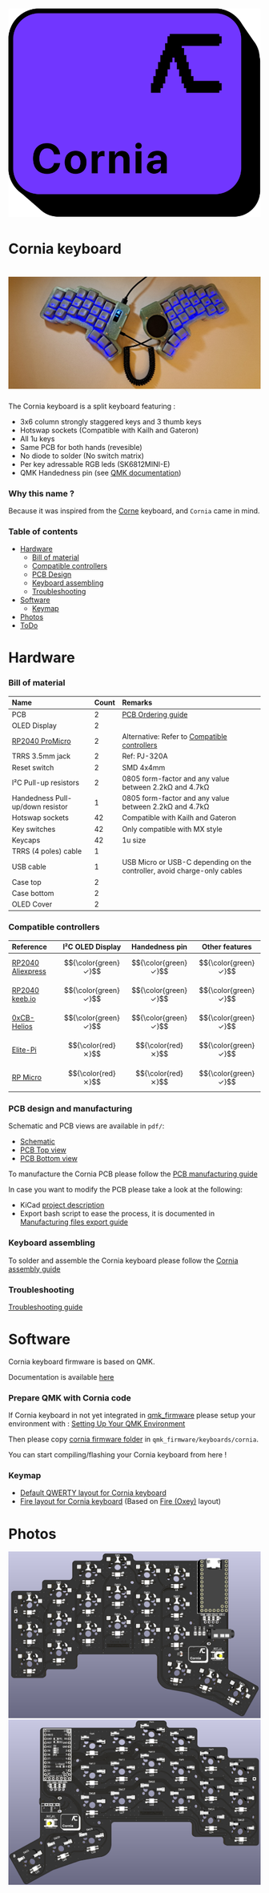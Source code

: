 <h1 align="center">
 <img src="./images/Logo/CorniaKey_PurpleBlack.svg" />
</h1>

# Cornia keyboard

<h1 align="center">
 <img src="./images/Cornia_v1.jpg" />
</h1>

The Cornia keyboard is a split keyboard featuring : 
* 3x6 column strongly staggered keys and 3 thumb keys
* Hotswap sockets (Compatible with Kailh and Gateron)
* All 1u keys
* Same PCB for both hands (revesible)
* No diode to solder (No switch matrix)
* Per key adressable RGB leds (SK6812MINI-E)
* QMK Handedness pin (see [QMK documentation](https://github.com/qmk/qmk_firmware/blob/master/docs/config_options.md#setting-handedness))

### Why this name ?

Because it was inspired from the [Corne](https://github.com/foostan/crkbd/tree/main) keyboard, and `Cornia` came in mind.

### Table of contents

<!--ts-->
  * [Hardware](#hardware)
    * [Bill of material](#bill-of-material)
    * [Compatible controllers](#compatible-controllers)
    * [PCB Design](#pcb-design-and-manufacturing)
    * [Keyboard assembling](#keyboard-assembling)
    * [Troubleshooting](#troubleshooting)
  * [Software](#software)
    * [Keymap](#keymap)
  * [Photos](#photos)
  * [ToDo](#todo)
<!--te-->

# Hardware

### Bill of material

| Name | Count | Remarks |
|:-|:-|:-|
| PCB | 2 | [PCB Ordering guide](./doc/pcb_ordering.md) |
| OLED Display | 2 | |
| [RP2040 ProMicro](https://keeb.io/products/rp2040-pro-micro-usb-c-controller) | 2 | Alternative: Refer to [Compatible controllers](#compatible-controllers) |
| TRRS 3.5mm jack | 2 | Ref: PJ-320A |
| Reset switch | 2 | SMD 4x4mm |
| I²C Pull-up resistors | 2 | 0805 form-factor and any value between 2.2kΩ and 4.7kΩ |
| Handedness Pull-up/down resistor | 1 | 0805 form-factor and any value between 2.2kΩ and 4.7kΩ |
| Hotswap sockets | 42 | Compatible with Kailh and Gateron |
| Key switches | 42 | Only compatible with MX style |
| Keycaps | 42 | 1u size |
| TRRS (4 poles) cable | 1 | |
| USB cable | 1 | USB Micro or USB-C depending on the controller, avoid charge-only cables |
| Case top | 2 | |
| Case bottom | 2 | |
| OLED Cover | 2 | |

### Compatible controllers

| Reference | I²C OLED Display | Handedness pin | Other features |
|:-|:-:|:-:|:-:|
| [RP2040 Aliexpress](https://fr.aliexpress.com/item/1005005980167753.html) | $${\color{green}✓}$$ | $${\color{green}✓}$$ | $${\color{green}✓}$$ |
| [RP2040 keeb.io](https://keeb.io/products/rp2040-pro-micro-usb-c-controller) | $${\color{green}✓}$$ | $${\color{green}✓}$$ | $${\color{green}✓}$$ |
| [0xCB-Helios](https://github.com/0xCB-dev/0xCB-Helios) | $${\color{green}✓}$$ | $${\color{green}✓}$$ | $${\color{green}✓}$$ |
| [Elite-Pi](https://docs.keeb.io/elite-pi-guide) | $${\color{red}⨯}$$ | $${\color{red}⨯}$$ | $${\color{green}✓}$$ |
| [RP Micro](https://github.com/siderakb/rp-micro) | $${\color{red}⨯}$$ | $${\color{red}⨯}$$ | $${\color{green}✓}$$ |

### PCB design and manufacturing

Schematic and PCB views are available in `pdf/`:
- [Schematic](pdf/SCH.pdf)
- [PCB Top view](pdf/PCB_TOP.pdf)
- [PCB Bottom view](pdf/PCB_BOT.pdf)

To manufacture the Cornia PCB please follow the [PCB manufacturing guide](./doc/pcb_ordering.md)

In case you want to modify the PCB please take a look at the following:
- KiCad [project description](./PCB/README.md)
- Export bash script to ease the process, it is documented in [Manufacturing files export guide](./doc/manufacturing_files_export.md)

### Keyboard assembling

To solder and assemble the Cornia keyboard please follow the [Cornia assembly guide](./doc/assembly_guide.md)

### Troubleshooting

[Troubleshooting guide](./doc/troubleshooting_pcb.md)

# Software

Cornia keyboard firmware is based on QMK.

Documentation is available [here](./firmware/cornia/readme.md)

### Prepare QMK with Cornia code

If Cornia keyboard in not yet integrated in [qmk_firmware](https://github.com/qmk/qmk_firmware) please setup your environment with : [Setting Up Your QMK Environment](https://docs.qmk.fm/newbs_getting_started)

Then please copy [cornia firmware folder](./firmware/cornia/) in `qmk_firmware/keyboards/cornia`.

You can start compiling/flashing your Cornia keyboard from here !

### Keymap

- [Default QWERTY layout for Cornia keyboard](https://www.keyboard-layout-editor.com/#/gists/5af136790cefe4b35cdf02ca52c1fccc)
- [Fire layout for Cornia keyboard](https://www.keyboard-layout-editor.com/#/gists/a40345c92e1f3f326426ef890ebf4d1c) (Based on [Fire (Oxey)](https://bit.ly/layout-doc-v2) layout)

# Photos

![3D Top view](./images/3D_TOP.png)
![3D Bottom view](./images/3D_BOT.png)
